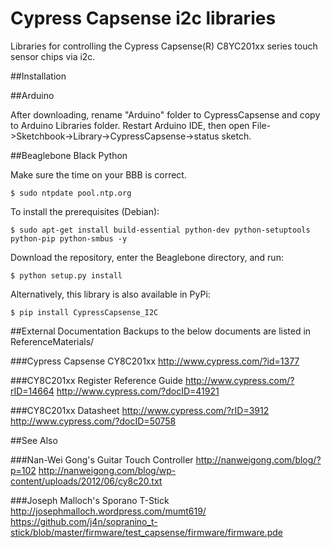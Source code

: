 Cypress Capsense i2c libraries
==============================

Libraries for controlling the Cypress Capsense(R) C8YC201xx series touch sensor chips via i2c.

##Installation

##Arduino

After downloading, rename "Arduino" folder to CypressCapsense and copy to Arduino Libraries folder. Restart Arduino IDE, then open File->Sketchbook->Library->CypressCapsense->status sketch.

##Beaglebone Black Python

Make sure the time on your BBB is correct.
```
$ sudo ntpdate pool.ntp.org
```

To install the prerequisites (Debian):
```
$ sudo apt-get install build-essential python-dev python-setuptools python-pip python-smbus -y
```

Download the repository, enter the Beaglebone directory, and run:
```
$ python setup.py install
```

Alternatively, this library is also available in PyPi:
```
$ pip install CypressCapsense_I2C
```


##External Documentation
Backups to the below documents are listed in ReferenceMaterials/

###Cypress Capsense CY8C201xx
http://www.cypress.com/?id=1377

###CY8C201xx Register Reference Guide
http://www.cypress.com/?rID=14664
http://www.cypress.com/?docID=41921

###CY8C201xx Datasheet
http://www.cypress.com/?rID=3912
http://www.cypress.com/?docID=50758

##See Also

###Nan-Wei Gong's Guitar Touch Controller
http://nanweigong.com/blog/?p=102
http://nanweigong.com/blog/wp-content/uploads/2012/06/cy8c20.txt

###Joseph Malloch's Sporano T-Stick
http://josephmalloch.wordpress.com/mumt619/
https://github.com/j4n/sopranino_t-stick/blob/master/firmware/test_capsense/firmware/firmware.pde
